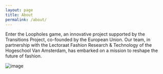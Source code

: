 ```yaml
---
layout: page
title: About
permalink: /about/
---
```


Enter the Loopholes game, an innovative project supported by the Transitions Project, co-founded by the European Union.
Our team, in partnership with the Lectoraat Fashion Research & Technology of the Hogeschool Van Amsterdam, has embarked on a mission to reshape the future of fashion.

![image](https://github.com/DSSLoopHoles/dssloopholes.github.io/assets/135152559/33bad708-f82e-4052-ab90-d7250bca6005)
